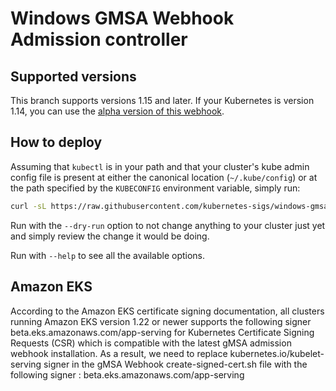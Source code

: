 # Windows GMSA Webhook Admission controller

## Supported versions

This branch supports versions 1.15 and later. If your Kubernetes is version 1.14, you can use the [alpha version of this webhook](https://github.com/kubernetes-sigs/windows-gmsa/tree/alpha-1.14).

## How to deploy

Assuming that `kubectl` is in your path and that your cluster's kube admin config file is present at either the canonical location
(`~/.kube/config`) or at the path specified by the `KUBECONFIG` environment variable, simply run:
```bash
curl -sL https://raw.githubusercontent.com/kubernetes-sigs/windows-gmsa/master/admission-webhook/deploy/deploy-gmsa-webhook.sh | bash -s -- --file webhook-manifests.yml
```

Run with the `--dry-run` option to not change anything to your cluster just yet and simply review the change it would be doing.

Run with `--help` to see all the available options.

## Amazon EKS

According to the Amazon EKS certificate signing documentation, all clusters running Amazon EKS version 1.22 or newer supports the following signer beta.eks.amazonaws.com/app-serving for Kubernetes Certificate Signing Requests (CSR) which is compatible with the latest gMSA admission webhook installation. As a result, we need to replace kubernetes.io/kubelet-serving signer in the gMSA Webhook create-signed-cert.sh file with the following signer : beta.eks.amazonaws.com/app-serving
